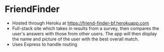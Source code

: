 # FriendFinder
* Hosted through Heroku at https://friend-finder-bf.herokuapp.com
* Full-stack site which takes in results from a survey, then compares the user's answers with those from other users. The app will then display the name and picture of the user with the best overall match.
* Uses Express to handle routing